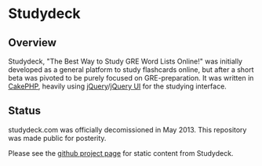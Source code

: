 Studydeck
===================

Overview
---------------------------------------------
Studydeck, "The Best Way to Study GRE Word Lists Online!" was initially developed as a general platform to study flashcards online, but after a short beta was pivoted to be purely focused on GRE-preparation.  It was written in [CakePHP](https://github.com/cakephp/cakephp), heavily using [jQuery](http://jquery.com)/[jQuery UI](http://jqueryui.com) for the studying interface.

Status
---------------------------------------------
studydeck.com was officially decomissioned in May 2013.  This repository was made public for posterity.

Please see the [github project page](http://swaiing.github.io/studydeck) for static content from Studydeck.
